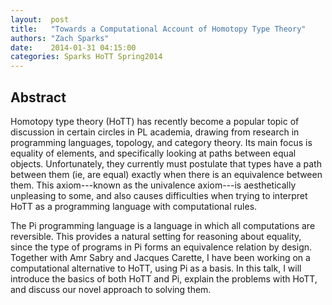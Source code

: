 ```yaml
--- 
layout:  post 
title:   "Towards a Computational Account of Homotopy Type Theory"
authors: "Zach Sparks" 
date:    2014-01-31 04:15:00 
categories: Sparks HoTT Spring2014
--- 
```

## Abstract

Homotopy type theory (HoTT) has recently become a popular topic of discussion in
certain circles in PL academia, drawing from research in programming languages,
topology, and category theory. Its main focus is equality of elements, and
specifically looking at paths between equal objects. Unfortunately, they
currently must postulate that types have a path between them (ie, are equal)
exactly when there is an equivalence between them. This axiom---known as the
univalence axiom---is aesthetically unpleasing to some, and also causes
difficulties when trying to interpret HoTT as a programming language with
computational rules.

The Pi programming language is a language in which all computations are
reversible. This provides a natural setting for reasoning about equality, since
the type of programs in Pi forms an equivalence relation by design. Together
with Amr Sabry and Jacques Carette, I have been working on a computational
alternative to HoTT, using Pi as a basis. In this talk, I will introduce the
basics of both HoTT and Pi, explain the problems with HoTT, and discuss our
novel approach to solving them.

